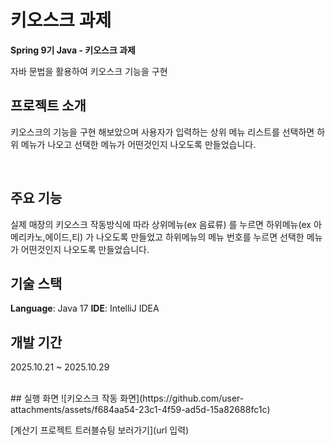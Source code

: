 # 키오스크 과제

**Spring 9기 Java - 키오스크 과제** 

자바 문법을 활용하여 키오스크 기능을 구현
<br>
## 프로젝트 소개
키오스크의 기능을 구현 해보았으며 사용자가 입력하는 상위 메뉴 리스트를 선택하면 하위 메뉴가 나오고 선택한 메뉴가 어떤것인지 나오도록 만들었습니다.

<br>


##  주요 기능
실제 매장의 키오스크 작동방식에 따라 상위메뉴(ex 음료류) 를 누르면 하위메뉴(ex 아메리카노,에이드,티) 가 나오도록 만들었고
하위메뉴의 메뉴 번호를 누르면 선택한 메뉴가 어떤것인지 나오도록 만들었습니다.
<br>


## 기술 스택
**Language**: Java 17 
**IDE**: IntelliJ IDEA 
<br>


## 개발 기간
2025.10.21 ~ 2025.10.29


<br>
## 실행 화면
![키오스크 작동 화면](https://github.com/user-attachments/assets/f684aa54-23c1-4f59-ad5d-15a82688fc1c)


[계산기 프로젝트 트러블슈팅 보러가기](url 입력)
